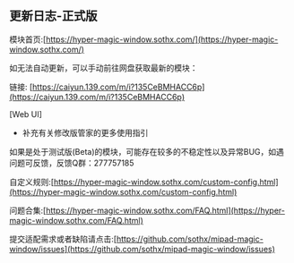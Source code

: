## 更新日志-正式版

模块首页:[https://hyper-magic-window.sothx.com/](https://hyper-magic-window.sothx.com/)

如无法自动更新，可以手动前往网盘获取最新的模块：

链接: [https://caiyun.139.com/m/i?135CeBMHACC6p](https://caiyun.139.com/m/i?135CeBMHACC6p)

<!-- [模块主体]

 - 专版模块增加安全风险警告 -->

<!-- [应用横屏布局]

- 新增纪念碑谷3(com.netflix.NGP.MonumentValley3)的游戏横屏适配 -->

[Web UI]

- 补充有关修改版管家的更多使用指引

如果是处于测试版(Beta)的模块，可能存在较多的不稳定性以及异常BUG，如遇问题可反馈，反馈Q群：277757185

自定义规则:[https://hyper-magic-window.sothx.com/custom-config.html](https://hyper-magic-window.sothx.com/custom-config.html)

问题合集:[https://hyper-magic-window.sothx.com/FAQ.html](https://hyper-magic-window.sothx.com/FAQ.html)

提交适配需求或者缺陷请点击:[https://github.com/sothx/mipad-magic-window/issues](https://github.com/sothx/mipad-magic-window/issues)
